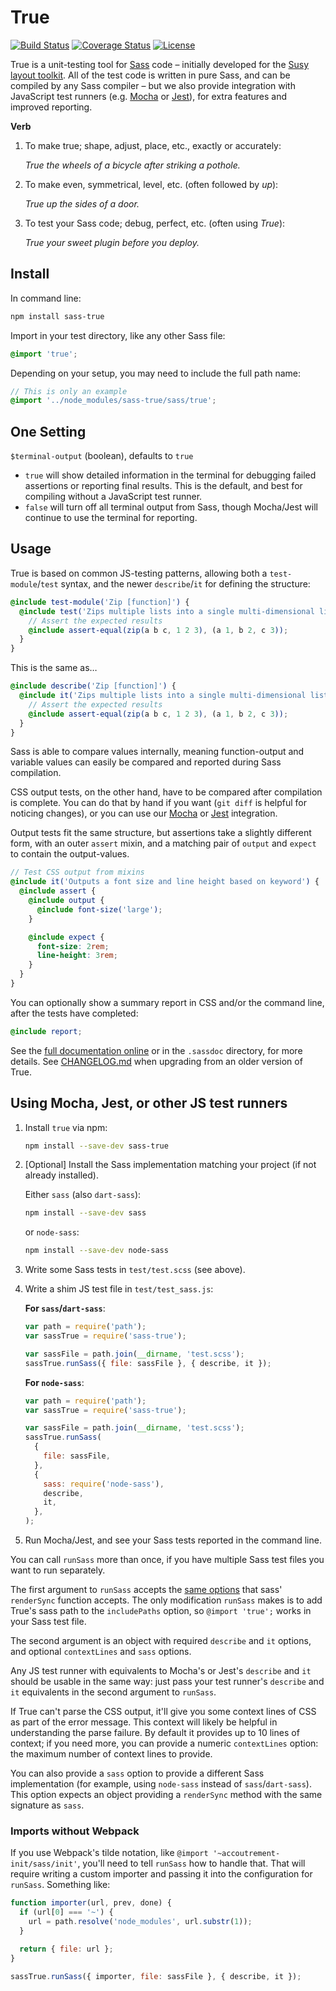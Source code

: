 # True

[![Build Status](https://travis-ci.org/oddbird/true.svg?branch=master)](https://travis-ci.org/oddbird/true)
[![Coverage Status](https://coveralls.io/repos/github/oddbird/true/badge.svg?branch=master)](https://coveralls.io/github/oddbird/true?branch=master)
[![License](https://img.shields.io/badge/License-BSD%203--Clause-blue.svg)](https://opensource.org/licenses/BSD-3-Clause)

True is a unit-testing tool
for [Sass](http://sass-lang.com) code –
initially developed for the
[Susy layout toolkit](http://susy.oddbird.net).
All of the test code is written in pure Sass,
and can be compiled by any Sass compiler –
but we also provide integration with
JavaScript test runners
(e.g. [Mocha](https://mochajs.org/) or [Jest](https://jestjs.io/)),
for extra features and improved reporting.

**Verb**

1. To make true; shape, adjust, place, etc., exactly or accurately:

   _True the wheels of a bicycle after striking a pothole._

2. To make even, symmetrical, level, etc. (often followed by _up_):

   _True up the sides of a door._

3. To test your Sass code; debug, perfect, etc. (often using _True_):

   _True your sweet plugin before you deploy._

## Install

In command line:

```bash
npm install sass-true
```

Import in your test directory,
like any other Sass file:

```scss
@import 'true';
```

Depending on your setup,
you may need to include the full path name:

```scss
// This is only an example
@import '../node_modules/sass-true/sass/true';
```

## One Setting

`$terminal-output` (boolean),
defaults to `true`

- `true` will show detailed information in the terminal
  for debugging failed assertions or reporting final results.
  This is the default, and best for compiling without a JavaScript test runner.
- `false` will turn off all terminal output from Sass,
  though Mocha/Jest will continue to use the terminal for reporting.

## Usage

True is based on common JS-testing patterns,
allowing both a `test-module`/`test` syntax,
and the newer `describe`/`it` for defining the structure:

```scss
@include test-module('Zip [function]') {
  @include test('Zips multiple lists into a single multi-dimensional list') {
    // Assert the expected results
    @include assert-equal(zip(a b c, 1 2 3), (a 1, b 2, c 3));
  }
}
```

This is the same as…

```scss
@include describe('Zip [function]') {
  @include it('Zips multiple lists into a single multi-dimensional list') {
    // Assert the expected results
    @include assert-equal(zip(a b c, 1 2 3), (a 1, b 2, c 3));
  }
}
```

Sass is able to compare values internally,
meaning function-output and variable values
can easily be compared and reported during Sass compilation.

CSS output tests, on the other hand,
have to be compared after compilation is complete.
You can do that by hand if you want
(`git diff` is helpful for noticing changes),
or you can use
our [Mocha](https://mochajs.org/) or [Jest](https://jestjs.io/) integration.

Output tests fit the same structure,
but assertions take a slightly different form,
with an outer `assert` mixin,
and a matching pair of `output` and `expect`
to contain the output-values.

```scss
// Test CSS output from mixins
@include it('Outputs a font size and line height based on keyword') {
  @include assert {
    @include output {
      @include font-size('large');
    }

    @include expect {
      font-size: 2rem;
      line-height: 3rem;
    }
  }
}
```

You can optionally show a summary report
in CSS and/or the command line,
after the tests have completed:

```scss
@include report;
```

See the [full documentation online](http://oddbird.net/true)
or in the `.sassdoc` directory,
for more details.
See [CHANGELOG.md](https://github.com/oddbird/true/blob/master/CHANGELOG.md)
when upgrading from an older version of True.

## Using Mocha, Jest, or other JS test runners

1. Install `true` via npm:

   ```bash
   npm install --save-dev sass-true
   ```

2. [Optional] Install the Sass implementation matching your project
   (if not already installed).

   Either `sass` (also `dart-sass`):

   ```bash
   npm install --save-dev sass
   ```

   or `node-sass`:

   ```bash
   npm install --save-dev node-sass
   ```

3. Write some Sass tests in `test/test.scss` (see above).

4. Write a shim JS test file in `test/test_sass.js`:

   **For `sass`/`dart-sass`**:

   ```js
   var path = require('path');
   var sassTrue = require('sass-true');

   var sassFile = path.join(__dirname, 'test.scss');
   sassTrue.runSass({ file: sassFile }, { describe, it });
   ```

   **For `node-sass`**:

   ```js
   var path = require('path');
   var sassTrue = require('sass-true');

   var sassFile = path.join(__dirname, 'test.scss');
   sassTrue.runSass(
     {
       file: sassFile,
     },
     {
       sass: require('node-sass'),
       describe,
       it,
     },
   );
   ```

5. Run Mocha/Jest, and see your Sass tests reported in the command line.

You can call `runSass` more than once, if you have multiple Sass test files you
want to run separately.

The first argument to `runSass` accepts the
[same options](https://sass-lang.com/documentation/js-api#options) that sass'
`renderSync` function accepts. The only modification `runSass` makes is to add
True's sass path to the `includePaths` option, so `@import 'true';` works in
your Sass test file.

The second argument is an object with required `describe` and `it` options, and
optional `contextLines` and `sass` options.

Any JS test runner with equivalents to Mocha's or Jest's `describe` and `it`
should be usable in the same way: just pass your test runner's `describe` and
`it` equivalents in the second argument to `runSass`.

If True can't parse the CSS output, it'll give you some context lines of CSS as
part of the error message. This context will likely be helpful in understanding
the parse failure. By default it provides up to 10 lines of context; if you need
more, you can provide a numeric `contextLines` option: the maximum number of
context lines to provide.

You can also provide a `sass` option to provide a different Sass implementation
(for example, using `node-sass` instead of `sass`/`dart-sass`). This option
expects an object providing a `renderSync` method with the same signature as
`sass`.

### Imports without Webpack

If you use Webpack's tilde notation, like
`@import '~accoutrement-init/sass/init'`, you'll need to tell `runSass` how to
handle that. That will require writing a custom importer and passing it into the
configuration for `runSass`. Something like:

```js
function importer(url, prev, done) {
  if (url[0] === '~') {
    url = path.resolve('node_modules', url.substr(1));
  }

  return { file: url };
}

sassTrue.runSass({ importer, file: sassFile }, { describe, it });
```
